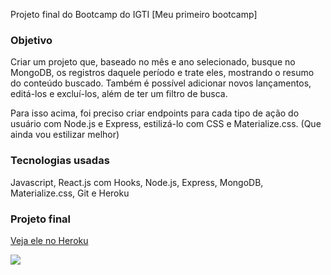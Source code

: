 Projeto final do Bootcamp do IGTI [Meu primeiro bootcamp]

### Objetivo
Criar um projeto que, baseado no mês e ano selecionado, busque no MongoDB, os registros daquele período e trate eles, mostrando o resumo do conteúdo buscado. Também é possível adicionar novos lançamentos, editá-los e excluí-los, além de ter um filtro de busca. 

Para isso acima, foi preciso criar endpoints para cada tipo de ação do usuário com Node.js e Express, estilizá-lo com CSS e Materialize.css. (Que ainda vou estilizar melhor)

### Tecnologias usadas
Javascript, React.js com Hooks, Node.js, Express, MongoDB, Materialize.css, Git e Heroku

### Projeto final

<a href="https://pedropaulodf-desafio-final.herokuapp.com/" target="_blank">Veja ele no Heroku</a>


<img src="client/public/img.png" >